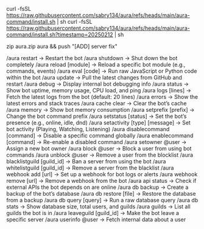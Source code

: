 curl -fsSL https://raw.githubusercontent.com/sabry134/aura/refs/heads/main/aura-command/install.sh | sh
curl -fsSL https://raw.githubusercontent.com/sabry134/aura/refs/heads/main/aura-command/install.sh?timestamp=20250212 | sh



zip aura.zip aura && push "[ADD] server fix"


/aura restart → Restart the bot
/aura shutdown → Shut down the bot completely
/aura reload [module] → Reload a specific bot module (e.g., commands, events)
/aura eval [code] → Run raw JavaScript or Python code within the bot
/aura update → Pull the latest changes from GitHub and restart
/aura debug → Display internal bot debugging info
/aura status → Show bot uptime, memory usage, CPU load, and ping
/aura logs [lines] → Fetch the latest logs from the bot (default: 20 lines)
/aura errors → Show the latest errors and stack traces
/aura cache clear → Clear the bot’s cache
/aura memory → Show bot memory consumption
/aura setprefix [prefix] → Change the bot command prefix
/aura setstatus [status] → Set the bot’s presence (e.g., online, idle, dnd)
/aura setactivity [type] [message] → Set bot activity (Playing, Watching, Listening)
/aura disablecommand [command] → Disable a specific command globally
/aura enablecommand [command] → Re-enable a disabled command
/aura setowner @user → Assign a new bot owner
/aura block @user → Block a user from using bot commands
/aura unblock @user → Remove a user from the blocklist
/aura blacklistguild [guild_id] → Ban a server from using the bot
/aura whitelistguild [guild_id] → Remove a server from the blacklist
/aura webhook add [url] → Set up a webhook for bot logs or alerts
/aura webhook remove [url] → Remove a webhook from the bot
/aura api status → Check if external APIs the bot depends on are online
/aura db backup → Create a backup of the bot’s database
/aura db restore [file] → Restore the database from a backup
/aura db query [query] → Run a raw database query
/aura db stats → Show database size, total users, and guilds
/aura guilds → List all guilds the bot is in
/aura leaveguild [guild_id] → Make the bot leave a specific server
/aura userinfo @user → Fetch internal data about a user